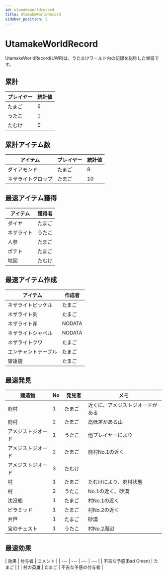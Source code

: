 ```yaml
---
id: utamakeworldrecord
title: UtamakeWorldRecord
sidebar_position: 3
---
```


# UtamakeWorldRecord
UtamakeWorldRecord(UWR)は、うたまけワールド内の記録を総称した単語です。

## 累計
| プレイヤー   | 統計値 | 
| ------------ | ---- |
| たまご | 6 |
| うたこ | 1 |
| たむけ | 0 |

## 累計アイテム数
| アイテム | プレイヤー   | 統計値 | 
| ------------ | ---- | ---- |
| ダイアモンド | たまご | 8 |
| ネザライトクロップ | たまご | 10 |

## 最速アイテム獲得
| アイテム     | 獲得者 | 
| ------------ | ---- |
| ダイヤ | たまご |
| ネザライト | うたこ |
| 人参 | たまご |
| ポテト | たまご |
| 地図 | たむけ |

## 最速アイテム作成
| アイテム     | 作成者 | 
| ------------ | ---- |
| ネザライトピッケル | たまご |
| ネザライト剣 | たまご |
| ネザライト斧 | NODATA |
| ネザライトシャベル | NODATA |
| ネザライトクワ | たまご |
| エンチャントテーブル | たまご |
| 望遠鏡 | たまご |

## 最速発見
| 建造物 | No | 発見者 | メモ |
| --- | --- | --- | --- |
| 廃村 | 1 | たまご | 近くに、アメジストジオードがある |
| 廃村 | 2 | たまご | 高低差がある山 |
| アメジストジオード | 1 | うたこ | 他プレイヤーにより |
| アメジストジオード | 2 | たまご | 廃村No.1の近く |
| アメジストジオード | 3 | たむけ | |
| 村 | 1 | たまご　| たむけにより、廃村状態 |
| 村 | 2 | うたこ | No.1の近く、砂漠 |
| 沈没船 | 1 | たまご | 村No.1の近く|
| ピラミッド | 1 | たまご | 村No.2の近く |
| 井戸 | 1 | たまご | 砂漠 |
| 宝のチェスト | 1 | うたこ | 村No.2周辺 |

## 最速効果
| 効果 | 付与者 | コメント |
| --- | --- | --- | --- |
| 不吉な予感(Bad Omen) | たまご | |
| 村の英雄 | たまご | 不吉な予感の付与者 |
